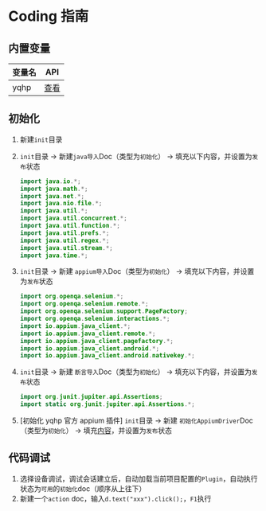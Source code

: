 # Coding 指南

## 内置变量

| 变量名 | API                                                                                                          |
| ------ | ------------------------------------------------------------------------------------------------------------ |
| yqhp   | [查看](https://github.com/yqhp/yqhp/blob/main/agent/agent-web/src/main/java/com/yqhp/agent/jshell/YQHP.java) |

## 初始化

1. 新建`init`目录
2. `init`目录 -> 新建`java导入`Doc（类型为`初始化`） -> 填充以下内容，并设置为`发布`状态

   ```java
   import java.io.*;
   import java.math.*;
   import java.net.*;
   import java.nio.file.*;
   import java.util.*;
   import java.util.concurrent.*;
   import java.util.function.*;
   import java.util.prefs.*;
   import java.util.regex.*;
   import java.util.stream.*;
   import java.time.*;
   ```

3. `init`目录 -> 新建 `appium导入`Doc（类型为`初始化`） -> 填充以下内容，并设置为`发布`状态

   ```java
   import org.openqa.selenium.*;
   import org.openqa.selenium.remote.*;
   import org.openqa.selenium.support.PageFactory;
   import org.openqa.selenium.interactions.*;
   import io.appium.java_client.*;
   import io.appium.java_client.remote.*;
   import io.appium.java_client.pagefactory.*;
   import io.appium.java_client.android.*;
   import io.appium.java_client.android.nativekey.*;
   ```

4. `init`目录 -> 新建 `断言导入`Doc（类型为`初始化`） -> 填充以下内容，并设置为`发布`状态

   ```java
   import org.junit.jupiter.api.Assertions;
   import static org.junit.jupiter.api.Assertions.*;
   ```

5. [初始化 yqhp 官方 appium 插件] `init`目录 -> 新建 `初始化AppiumDriver`Doc（类型为`初始化`） -> 填充[内容](https://github.com/yqhp/yqhp/tree/main/agent/plugins/appium)，并设置为`发布`状态

## 代码调试

1. 选择设备调试，调试会话建立后，自动加载当前项目配置的`Plugin`，自动执行状态为`可用`的`初始化`doc（顺序从上往下）
2. 新建一个`action` doc，输入`d.text("xxx").click();`，`F1`执行
